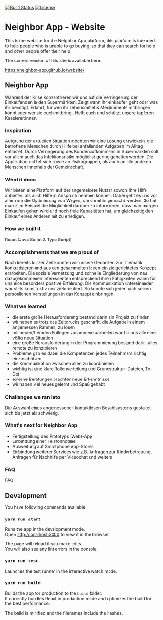 [![Build Status](https://travis-ci.org/neighbor-app/website.svg?branch=master)](https://travis-ci.org/neighbor-app/website)  [![License](https://img.shields.io/badge/License-MIT-brightgreen.svg)](https://github.com/neighbor-app/website/blob/master/LICENSE)

# Neighbor App - Website

This is the website for the Neighbor App platform, this platform is intended to
help people who is unable to go buying, so that they can search for help and
other people offer their help. 

The current version of this site is available here: 

https://neighbor-app.github.io/website/

## Neighbor App

Während der Krise konzentrieren wir uns auf die Verringerung der Einkaufenden in den Supermärkten. Zeigt wann ihr einkaufen geht oder was ihr benötigt. Erfahrt, für wen ihr Lebensmittel & Medikamente mitbringen könnt oder wer sie euch mitbringt. Helft euch und schützt unsere tapferen Kassierer:innen.

### Inspiration

Aufgrund der aktuellen Situation möchten wir eine Lösung entwickeln, die betroffene Menschen durch Hilfe bei anfallenden Aufgaben im Alltag entlastet. Durch Verringerung des Kundenaufkommens in Supermärkten soll vor allem auch das Infektionsrisiko möglichst gering gehalten werden. Die Applikation richtet sich sowie an Risikogruppen, als auch an alle anderen Menschen innerhalb der Gemeinschaft.

### What it does

Wir bieten eine Plattform auf der angemeldete Nutzer sowohl ihre Hilfe anbieten, als auch Hilfe in Anspruch nehmen können. Dabei geht es uns vor allem um die Optimierung von Wegen, die ohnehin gemacht werden. So hat man zum Beispiel die Möglichkeit darüber zu informieren, dass man morgen Einkaufen gehen wird und noch freie Kapazitäten hat, um gleichzeitig den Einkauf eines Anderen mit zu erledigen.

### How we built it

React (Java Script & Type Script)

### Accomplishments that we are proud of

Nach bereits kurzer Zeit konnten wir unsere Gedanken zur Thematik konkretisieren und aus den gesammelten Ideen ein zielgerichtetes Konzept erarbeiten. Die soziale Vernetzung und schnelle Eingliederung von neu dazugekommenen Interessenten entsprechend ihren Fähigkeiten waren für uns eine besonders positive Erfahrung. Die Kommunikation untereinander war stets konstruktiv und zielorientiert. So konnte sich jeder nach seinen persönlichen Vorstellungen in das Konzept einbringen.

### What we learned

- die erste große Herausforderung bestand darin ein Projekt zu finden
- wir haben es trotz des Zeitdrucks geschafft, die Aufgabe in einem angemessen Rahmen, zu lösen
- mit neuen/fremden Kollegen zusammenzuarbeiten war für uns alle eine völlig neue Situation
- eine große Herausforderung in der Programmierung bestand darin, alles remote zu konzipieren
- Probleme gab es dabei die Kompetenzen jedes Teilnehmers richtig einzuschätzen
- die Kommunikation zwischen allen zu koordinieren
- wichtig ist eine klare Rollenverteilung und Grundstruktur (Dateien, To-Do)
- externe Beratungen brachten neue Erkenntnisse
- wir haben viel neues gelernt und Spaß gehabt

### Challenges we ran into

Die Auswahl eines angemessenen kontaktlosen Bezahlsystems gestaltet sich bis jetzt als schwierig.

### What's next for Neighbor App

- Fertigstellung des Prototyps (Web)-App
- Einbindung einer Telefonhotline
- Ausweitung auf Smartphone App-Stores
- Einbindung weiterer Services wie z.B. Anfragen zur Kinderbetreuung, Anfragen für Nachhilfe per Videochat und weiters

### FAQ

[FAQ](https://docs.google.com/document/d/1iNNttaxpRicrKeNhxkrdy9Cuze6iG0_aBm89IYc_89M)

## Development

You have following commands available:

### `yarn run start`

Runs the app in the development mode.<br />
Open [http://localhost:3000](http://localhost:3000) to view it in the browser.

The page will reload if you make edits.<br />
You will also see any lint errors in the console.

### `yarn run test`

Launches the test runner in the interactive watch mode.<br />

### `yarn run build`

Builds the app for production to the `build` folder.<br />
It correctly bundles React in production mode and optimizes the build for the best performance.

The build is minified and the filenames include the hashes.<br />
